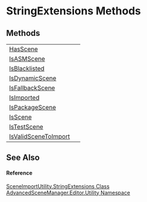 # StringExtensions Methods




## Methods
<table>
<tr>
<td><a href="M_AdvancedSceneManager_Editor_Utility_SceneImportUtility_StringExtensions_HasScene">HasScene</a></td>
<td> </td></tr>
<tr>
<td><a href="M_AdvancedSceneManager_Editor_Utility_SceneImportUtility_StringExtensions_IsASMScene">IsASMScene</a></td>
<td> </td></tr>
<tr>
<td><a href="M_AdvancedSceneManager_Editor_Utility_SceneImportUtility_StringExtensions_IsBlacklisted">IsBlacklisted</a></td>
<td> </td></tr>
<tr>
<td><a href="M_AdvancedSceneManager_Editor_Utility_SceneImportUtility_StringExtensions_IsDynamicScene">IsDynamicScene</a></td>
<td> </td></tr>
<tr>
<td><a href="M_AdvancedSceneManager_Editor_Utility_SceneImportUtility_StringExtensions_IsFallbackScene">IsFallbackScene</a></td>
<td> </td></tr>
<tr>
<td><a href="M_AdvancedSceneManager_Editor_Utility_SceneImportUtility_StringExtensions_IsImported">IsImported</a></td>
<td> </td></tr>
<tr>
<td><a href="M_AdvancedSceneManager_Editor_Utility_SceneImportUtility_StringExtensions_IsPackageScene">IsPackageScene</a></td>
<td> </td></tr>
<tr>
<td><a href="M_AdvancedSceneManager_Editor_Utility_SceneImportUtility_StringExtensions_IsScene">IsScene</a></td>
<td> </td></tr>
<tr>
<td><a href="M_AdvancedSceneManager_Editor_Utility_SceneImportUtility_StringExtensions_IsTestScene">IsTestScene</a></td>
<td> </td></tr>
<tr>
<td><a href="M_AdvancedSceneManager_Editor_Utility_SceneImportUtility_StringExtensions_IsValidSceneToImport">IsValidSceneToImport</a></td>
<td> </td></tr>
</table>

## See Also


#### Reference
<a href="T_AdvancedSceneManager_Editor_Utility_SceneImportUtility_StringExtensions">SceneImportUtility.StringExtensions Class</a>  
<a href="N_AdvancedSceneManager_Editor_Utility">AdvancedSceneManager.Editor.Utility Namespace</a>  
